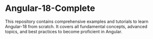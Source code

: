 # Angular-18-Complete
This repository contains comprehensive examples and tutorials to learn Angular-18 from scratch. It covers all fundamental concepts, advanced topics, and best practices to become proficient in Angular.
